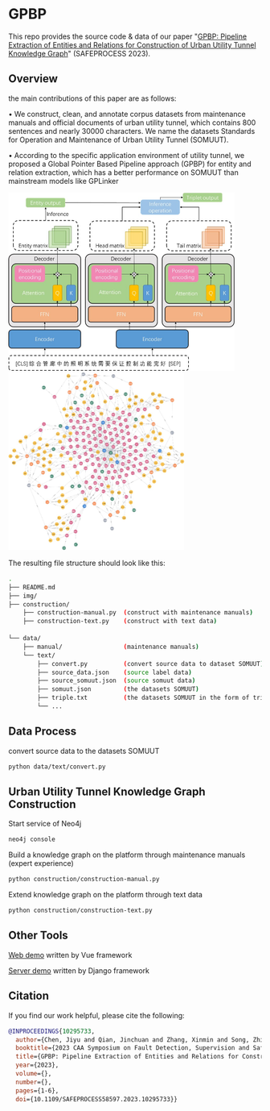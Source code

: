 # GPBP
This repo provides the source code & data of our paper "[GPBP: Pipeline Extraction of Entities and Relations for Construction of Urban Utility Tunnel Knowledge Graph](https://ieeexplore.ieee.org/document/10295733)" (SAFEPROCESS 2023).

## Overview

the main contributions of this paper are as follows: 

• We construct, clean, and annotate corpus datasets from maintenance manuals and official documents of urban utility tunnel, which contains 800 sentences and nearly 30000 characters. We name the datasets Standards for Operation and Maintenance of Urban Utility Tunnel (SOMUUT). 

• According to the specific application environment of utility tunnel, we proposed a Global Pointer Based Pipeline approach (GPBP) for entity and relation extraction, which has a better performance on SOMUUT than mainstream models like GPLinker

<p float="left">
  <img src="img/framework.jpg" width="450" />
  <img src="img/graph.jpg" width="350" />
</p>

The resulting file structure should look like this:

```bash
.
├── README.md
├── img/
├── construction/
    ├── construction-manual.py  (construct with maintenance manuals)
    ├── construction-text.py    (construct with text data)
    
└── data/
    ├── manual/                 (maintenance manuals)
    └── text/
        ├── convert.py          (convert source data to dataset SOMUUT)
        ├── source_data.json    (source label data)
        ├── source_somuut.json  (source somuut data)
        ├── somuut.json         (the datasets SOMUUT)
        ├── triple.txt          (the datasets SOMUUT in the form of triple)
        └── ...
```

## Data Process

convert source data to the datasets SOMUUT

```bash
python data/text/convert.py 
```

## Urban Utility Tunnel Knowledge Graph Construction

Start service of Neo4j

```bash
neo4j console
```

Build a knowledge graph on the platform through maintenance manuals (expert experience)

```bash
python construction/construction-manual.py 
```

Extend knowledge graph on the platform through text data

```bash
python construction/construction-text.py
```

## Other Tools

[Web demo](https://github.com/rainstorm12/pipe-graph) written by Vue framework

[Server demo](https://github.com/rainstorm12/pipesite) written by Django framework

## Citation

If you find our work helpful, please cite the following:

```bib
@INPROCEEDINGS{10295733,
  author={Chen, Jiyu and Qian, Jinchuan and Zhang, Xinmin and Song, Zhihuan and Wen, Chenying and Fan, Xueer},
  booktitle={2023 CAA Symposium on Fault Detection, Supervision and Safety for Technical Processes (SAFEPROCESS)}, 
  title={GPBP: Pipeline Extraction of Entities and Relations for Construction of Urban Utility Tunnel Knowledge Graph}, 
  year={2023},
  volume={},
  number={},
  pages={1-6},
  doi={10.1109/SAFEPROCESS58597.2023.10295733}}
```
